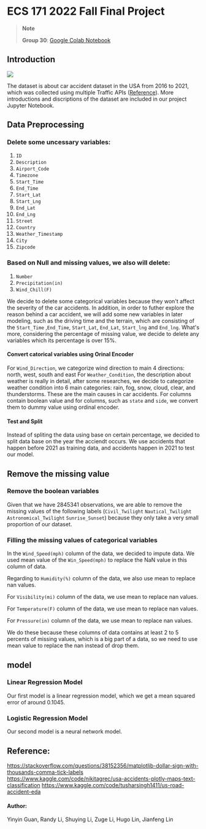 # ECS 171 2022 Fall Final Project

> **Note**
> 
> **Group 30**: [Google Colab Notebook](https://colab.research.google.com/drive/1AqbJA3umP6qhSGoXuhuWKKh4dS5_917D?usp=sharing)

## Introduction

<img src="https://thumbs.gfycat.com/GlumWastefulAdouri-max-1mb.gif">

The dataset is about car accident dataset in the USA from 2016 to 2021, which was collected using multiple Traffic APIs ([Reference](https://smoosavi.org/datasets/us_accidents)). More introductions and discriptions of the dataset are included in our project Jupyter Notebook.

## Data Preprocessing

### Delete some uncessary variables:
1.   `ID`
2.   `Description`
3.   `Airport_Code`
4.   `Timezone`
5.   `Start_Time`
6.   `End_Time`                
7.   `Start_Lat`              
8.   `Start_Lng`             
9.   `End_Lat`            
10.  `End_Lng`
11.  `Street`
12.  `Country`
13.  `Weather_Timestamp`
14.  `City`
15.  `Zipcode`

### Based on Null and missing values, we also will delete:
1. `Number`
2. `Precipitation(in)`
3. `Wind_Chill(F)`

We decide to delete some categorical variables because they won't affect the severity of the car accidents. In addition, in order to futher explore the reason behind a car accident, we will add some new variables in later modeling, such as the driving time and the terrain, which are consisting of the `Start_Time` ,`End_Time`, `Start_Lat`, `End_Lat`, `Start_lng` and `End_lng`. What's more, considering the percentage of missing value, we decide to delete any variables which its percentage is over 15%.

#### Convert catorical variables using Orinal Encoder
For `Wind_Direction`, we categorize wind direction to main 4 directions: north, west, south and east
For `Weather_Condition`, the description about weather is really in detail, after some researches, we decide to categorize weather condition into 6 main categories: rain, fog, snow, cloud, clear, and thunderstorms. These are the main causes in car accidents.
For columns contain boolean value and for columns, such as `state` and `side`, we convert them to dummy value using ordinal encoder.

#### Test and Split
Instead of spliting the data using base on certain percentage, we decided to split data base on the year the acciendt occurs.
We use accidents that happen before 2021 as training data, and accidents happen in 2021 to test our model.

## Remove the missing value

### Remove the boolean variables
Given that we have 2845341 observations, we are able to remove the missing values of the following labels (`Civil_Twilight` `Nautical_Twilight` `Astronomical_Twilight` `Sunrise_Sunset`) because they only take a very small proportion of our dataset.

### Filling the missing values of categorical variables 
In the `Wind_Speed(mph)` column of the data, we decided to impute data. We used mean value of the `Win_Speed(mph)` to replace the NaN value in this column of data.

Regarding to `Humidity(%)` column of the data, we also use mean to replace nan values.

For `Visibility(mi)` column of the data, we use mean to replace nan values.

For `Temperature(F)` column of the data, we use mean to replace nan values.

For `Pressure(in)` column of the data, we use mean to replace nan values.

We do these because these columns of data contains at least 2 to 5 percents of missing values, which is a big part of a data, so we need to use mean value to replace the nan instead of drop them.

## model
### Linear Regression Model
Our first model is a linear regression model, which we get a mean squared error of around 0.1045.

### Logistic Regression Model
Our second model is a neural network model.

## Reference:
https://stackoverflow.com/questions/38152356/matplotlib-dollar-sign-with-thousands-comma-tick-labels
https://www.kaggle.com/code/nikitagrec/usa-accidents-plotly-maps-text-classification
https://www.kaggle.com/code/tusharsingh1411/us-road-accident-eda

#### Author:
Yinyin Guan,
Randy Li,
Shuying Li,
Zuge Li,
Hugo Lin,
Jianfeng Lin

